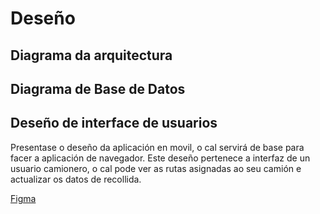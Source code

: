 # Deseño

## Diagrama da arquitectura

## Diagrama de Base de Datos

## Deseño de interface de usuarios

Presentase o deseño da aplicación en movil, o cal servirá de base para facer a aplicación de navegador. Este deseño pertenece a interfaz de un usuario camionero, o cal pode ver as rutas asignadas ao seu camión e actualizar os datos de recollida.

[Figma](https://www.figma.com/design/AEmPZPp5FDMhzTxkp7kCSN/Untitled?node-id=0-1&t=4sBBOJu9HyCbwu6p-1)
